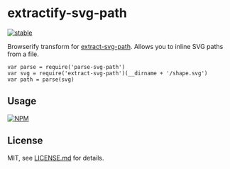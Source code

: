 # extractify-svg-path

[![stable](http://badges.github.io/stability-badges/dist/stable.svg)](http://github.com/badges/stability-badges)

Browserify transform for [extract-svg-path](https://www.npmjs.org/package/extract-svg-path). Allows you to inline SVG paths from a file.

```
var parse = require('parse-svg-path')
var svg = require('extract-svg-path')(__dirname + '/shape.svg')
var path = parse(svg)
```

## Usage

[![NPM](https://nodei.co/npm/extractify-svg-path.png)](https://nodei.co/npm/extractify-svg-path/)

## License

MIT, see [LICENSE.md](http://github.com/mattdesl/extractify-svg-path/blob/master/LICENSE.md) for details.
